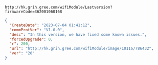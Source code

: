`http://hk.grih.gree.com/wifiModule/Lastversion?firmwareCode=362001060168`

```json
{
  "CreateDate": "2023-07-04 01:41:12",
  "commProtVer": "V1.0.0",
  "desc": "In this version, we have fixed some known issues.",
  "forcedUpgrade": 0,
  "r": 200,
  "url": "http://hk.grih.gree.com/wifiModule/image/10116/786432",
  "ver": "20"
}
```